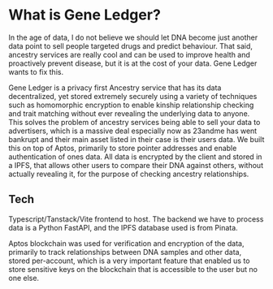 
# What is Gene Ledger?
In the age of data, I do not believe we should let DNA become just another data point to sell people targeted drugs and predict behaviour. That said, ancestry services are really cool and can be used to improve health and proactively prevent disease, but it is at the cost of your data. Gene Ledger wants to fix this. 

Gene Ledger is a privacy first Ancestry service that has its data decentralized, yet stored extremely securely using a variety of techniques such as homomorphic encryption to enable kinship relationship checking and trait matching without ever revealing the underlying data to anyone. This solves the problem of ancestry services being able to sell your data to advertisers, which is a massive deal especially now as 23andme has went bankrupt and their main asset listed in their case is their users data. We built this on top of Aptos, primarily to store pointer addresses and enable authentication of ones data. All data is encrypted by the client and stored in a IPFS, that allows other users to compare their DNA against others, without actually revealing it, for the purpose of checking ancestry relationships.

## Tech
Typescript/Tanstack/Vite frontend to host. The backend we have to process data is a Python FastAPI, and the IPFS database used is from Pinata. 

Aptos blockchain was used for verification and encryption of the data, primarily to track relationships between DNA samples and other data, stored per-account, which is a very important feature that enabled us to store sensitive keys on the blockchain that is accessible to the user but no one else.
